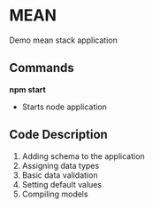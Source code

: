 # MEAN
Demo mean stack application

## Commands
__npm start__
- Starts node application

## Code Description
1. Adding schema to the application
2. Assigning data types
3. Basic data validation
4. Setting default values
5. Compiling models
 




